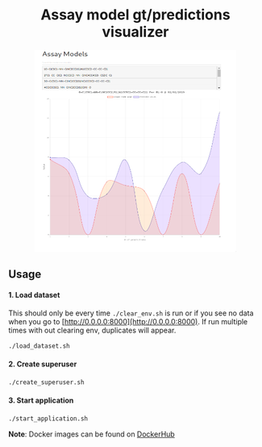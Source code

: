 <div align="center">

# Assay model gt/predictions visualizer

<img src="https://github.com/vladdoster/assay-viz/blob/master/assay-viz.png" data-canonical-src="https://github.com/vladdoster/assay-viz/blob/master/assay-viz.png" width="400" height="400" />

</div>

## Usage

#### 1. Load dataset
This should only be every time `./clear_env.sh` is run or if you see no data when you go to [http://0.0.0.0:8000](http://0.0.0.0:8000). If run multiple times with out clearing env, duplicates will appear.
```bash
./load_dataset.sh
```
#### 2. Create superuser
```bash
./create_superuser.sh
```
#### 3. Start application
```bash
./start_application.sh
```
**Note**: Docker images can be found on [DockerHub](https://hub.docker.com/repository/docker/vdoster/assay_viz)
